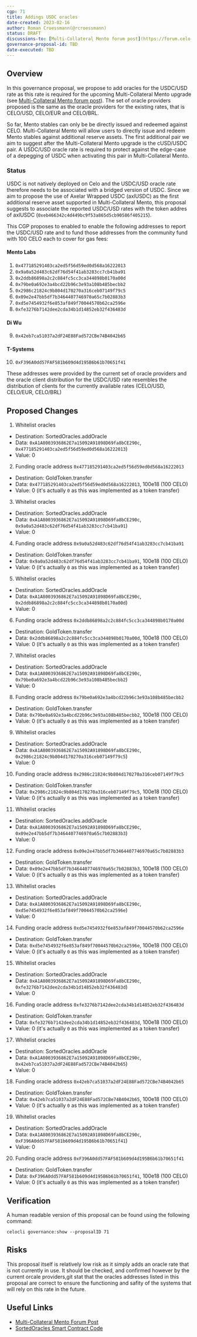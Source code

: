```yaml
---
cgp: 71
title: Addings USDC oracles
date-created: 2023-02-16
author: Roman Croessmann(@rcroessmann)
status: DRAFT
discussions-to: [Multi-Collateral Mento forum post](https://forum.celo.org/t/mento-core-contract-upgrade-1-multi-collateral-mint/4942/4)
governance-proposal-id: TBD
date-executed: TBD
---
```

## Overview

In this governance proposal, we propose to add oracles for the USDC/USD rate as this rate is required for the upcoming Multi-Collateral Mento upgrade (see [Multi-Collateral Mento forum post](https://forum.celo.org/t/mento-core-contract-upgrade-1-multi-collateral-mint/4942/4)). The set of oracle providers proposed is the same as the oracle providers for the existing rates, that is CELO/USD, CELO/EUR and CELO/BRL.

So far, Mento stables can only be be directly issued and redeemed against CELO. Multi-Collateral Mento will allow users to directly issue and redeem Mento stables against additional reserve assets. The first additional pair we aim to suggest after the Multi-Collateral Mento upgrade is the cUSD/USDC pair. A USDC/USD oracle rate is required to protect against the edge-case of a depegging of USDC when activating this pair in Multi-Collateral Mento.

### Status

USDC is not natively deployed on Celo and the USDC/USD oracle rate therefore needs to be associated with a bridged version of USDC. Since we aim to propose the use of Axelar Wrapped USDC (axlUSDC) as the first additional reserve asset supported in Multi-Collateral Mento, this proposal suggests to associate the reported USDC/USD rates with the token addres of axlUSDC (`0xeb466342c4d449bc9f53a865d5cb90586f405215`).

This CGP proposes to enabled to enable the following addresses to report the USDC/USD rate and to fund those addresses from the community fund with 100 CELO each to cover for gas fees:

#### Mento Labs

1. `0x477185291403ca2ed5f56d59ed0d568a16222013`
2. `0x9a0a52d483c62df76d54f41ab3283cc7cb41ba91`
3. `0x2ddb86898a2c2c884fc5cc3ca344898b0170a00d`
4. `0x79be0a692e3a4bcd22b96c3e93a108b485becbb2`
5. `0x2986c21824c9b804d170270a316ceb07149f79c5`
6. `0x09e2e47bb5df7b3464407746970a65c7b02883b3`
7. `0xd5e7454932f6e853af849f70044570b62ca2596e`
8. `0xfe3276b7142dee2cda34b1d14852eb32f436483d`

#### Di Wu

9. `0x42eb7ca51037a2dF24E88Fad572CBe74B4042b65`

#### T-Systems

10. `0xF396A0dd57FAF581b609d4d195B6b61b70651f41`

These addresses were provided by the current set of oracle providers and the oracle client distribution for the USDC/USD rate resembles the distribution of clients for the currently available rates (CELO/USD, CELO/EUR, CELO/BRL)

## Proposed Changes

1. Whitelist oracles

- Destination: SortedOracles.addOracle
- Data: `0xA1A8003936862E7a15092A91898D69fa8bCE290c`, `0x477185291403ca2ed5f56d59ed0d568a16222013`)
- Value: 0

2. Funding oracle address `0x477185291403ca2ed5f56d59ed0d568a16222013`

- Destination: GoldToken.transfer
- Data: `0x477185291403ca2ed5f56d59ed0d568a16222013`, 100e18 (100 CELO)
- Value: 0 (it's actually `0` as this was implemented as a token transfer)

3. Whitelist oracles

- Destination: SortedOracles.addOracle
- Data: `0xA1A8003936862E7a15092A91898D69fa8bCE290c`, `0x9a0a52d483c62df76d54f41ab3283cc7cb41ba91`)
- Value: 0

4. Funding oracle address `0x9a0a52d483c62df76d54f41ab3283cc7cb41ba91`

- Destination: GoldToken.transfer
- Data: `0x9a0a52d483c62df76d54f41ab3283cc7cb41ba91`, 100e18 (100 CELO)
- Value: 0 (it's actually `0` as this was implemented as a token transfer)

5. Whitelist oracles

- Destination: SortedOracles.addOracle
- Data: `0xA1A8003936862E7a15092A91898D69fa8bCE290c`, `0x2ddb86898a2c2c884fc5cc3ca344898b0170a00d`)
- Value: 0

6. Funding oracle address `0x2ddb86898a2c2c884fc5cc3ca344898b0170a00d`

- Destination: GoldToken.transfer
- Data: `0x2ddb86898a2c2c884fc5cc3ca344898b0170a00d`, 100e18 (100 CELO)
- Value: 0 (it's actually `0` as this was implemented as a token transfer)

7. Whitelist oracles

- Destination: SortedOracles.addOracle
- Data: `0xA1A8003936862E7a15092A91898D69fa8bCE290c`, `0x79be0a692e3a4bcd22b96c3e93a108b485becbb2`)
- Value: 0

8. Funding oracle address `0x79be0a692e3a4bcd22b96c3e93a108b485becbb2`

- Destination: GoldToken.transfer
- Data: `0x79be0a692e3a4bcd22b96c3e93a108b485becbb2`, 100e18 (100 CELO)
- Value: 0 (it's actually `0` as this was implemented as a token transfer)

9. Whitelist oracles

- Destination: SortedOracles.addOracle
- Data: `0xA1A8003936862E7a15092A91898D69fa8bCE290c`, `0x2986c21824c9b804d170270a316ceb07149f79c5`)
- Value: 0

10. Funding oracle address `0x2986c21824c9b804d170270a316ceb07149f79c5`

- Destination: GoldToken.transfer
- Data: `0x2986c21824c9b804d170270a316ceb07149f79c5`, 100e18 (100 CELO)
- Value: 0 (it's actually `0` as this was implemented as a token transfer)

11. Whitelist oracles

- Destination: SortedOracles.addOracle
- Data: `0xA1A8003936862E7a15092A91898D69fa8bCE290c`, `0x09e2e47bb5df7b3464407746970a65c7b02883b3`)
- Value: 0

12. Funding oracle address `0x09e2e47bb5df7b3464407746970a65c7b02883b3`

- Destination: GoldToken.transfer
- Data: `0x09e2e47bb5df7b3464407746970a65c7b02883b3`, 100e18 (100 CELO)
- Value: 0 (it's actually `0` as this was implemented as a token transfer)

13. Whitelist oracles

- Destination: SortedOracles.addOracle
- Data: `0xA1A8003936862E7a15092A91898D69fa8bCE290c`, `0xd5e7454932f6e853af849f70044570b62ca2596e`)
- Value: 0

14. Funding oracle address `0xd5e7454932f6e853af849f70044570b62ca2596e`

- Destination: GoldToken.transfer
- Data: `0xd5e7454932f6e853af849f70044570b62ca2596e`, 100e18 (100 CELO)
- Value: 0 (it's actually `0` as this was implemented as a token transfer)

15. Whitelist oracles

- Destination: SortedOracles.addOracle
- Data: `0xA1A8003936862E7a15092A91898D69fa8bCE290c`, `0xfe3276b7142dee2cda34b1d14852eb32f436483d`)
- Value: 0

16. Funding oracle address `0xfe3276b7142dee2cda34b1d14852eb32f436483d`

- Destination: GoldToken.transfer
- Data: `0xfe3276b7142dee2cda34b1d14852eb32f436483d`, 100e18 (100 CELO)
- Value: 0 (it's actually `0` as this was implemented as a token transfer)

17. Whitelist oracles

- Destination: SortedOracles.addOracle
- Data: `0xA1A8003936862E7a15092A91898D69fa8bCE290c`, `0x42eb7ca51037a2dF24E88Fad572CBe74B4042b65`)
- Value: 0

18. Funding oracle address `0x42eb7ca51037a2dF24E88Fad572CBe74B4042b65`

- Destination: GoldToken.transfer
- Data: `0x42eb7ca51037a2dF24E88Fad572CBe74B4042b65`, 100e18 (100 CELO)
- Value: 0 (it's actually `0` as this was implemented as a token transfer)

19. Whitelist oracles

- Destination: SortedOracles.addOracle
- Data: `0xA1A8003936862E7a15092A91898D69fa8bCE290c`, `0xF396A0dd57FAF581b609d4d195B6b61b70651f41`)
- Value: 0

20. Funding oracle address `0xF396A0dd57FAF581b609d4d195B6b61b70651f41`

- Destination: GoldToken.transfer
- Data: `0xF396A0dd57FAF581b609d4d195B6b61b70651f41`, 100e18 (100 CELO)
- Value: 0 (it's actually `0` as this was implemented as a token transfer)

## Verification

A human readable version of this proposal can be found using the following command:

```
celocli governance:show --proposalID 71
```

## Risks
This proposal itself is relatively low risk as it simply adds an oracle rate that is not currently in use. It should be checked, and confirmed however by the current orcale providers,git stat that the oracles addresses listed in this proposal are correct to ensure the functioning and safity of the systems that will rely on this rate in the future.

## Useful Links

* [Multi-Collateral Mento Forum Post](https://forum.celo.org/t/mento-core-contract-upgrade-1-multi-collateral-mint/4942/4)
* [SortedOracles Smart Contract Code](https://github.com/celo-org/celo-monorepo/blob/master/packages/protocol/contracts/stability/SortedOracles.sol)
